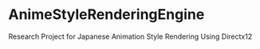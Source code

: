 # AnimeStyleRenderingEngine
Research Project for Japanese Animation Style Rendering Using Directx12
